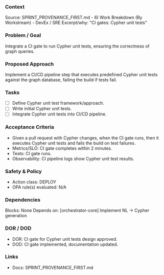 ### Context

Source: SPRINT_PROVENANCE_FIRST.md - 6) Work Breakdown (By Workstream) - DevEx / SRE
Excerpt/why: "CI gates: Cypher unit tests"

### Problem / Goal

Integrate a CI gate to run Cypher unit tests, ensuring the correctness of graph queries.

### Proposed Approach

Implement a CI/CD pipeline step that executes predefined Cypher unit tests against the graph database, failing the build if tests fail.

### Tasks

- [ ] Define Cypher unit test framework/approach.
- [ ] Write initial Cypher unit tests.
- [ ] Integrate Cypher unit tests into CI/CD pipeline.

### Acceptance Criteria

- Given a pull request with Cypher changes, when the CI gate runs, then it executes Cypher unit tests and fails the build on test failures.
- Metrics/SLO: CI gate completes within 2 minutes.
- Tests: CI gate runs.
- Observability: CI pipeline logs show Cypher unit test results.

### Safety & Policy

- Action class: DEPLOY
- OPA rule(s) evaluated: N/A

### Dependencies

Blocks: None
Depends on: [orchestrator-core] Implement NL → Cypher generation

### DOR / DOD

- DOR: CI gate for Cypher unit tests design approved.
- DOD: CI gate implemented, documentation updated.

### Links

- Docs: SPRINT_PROVENANCE_FIRST.md
